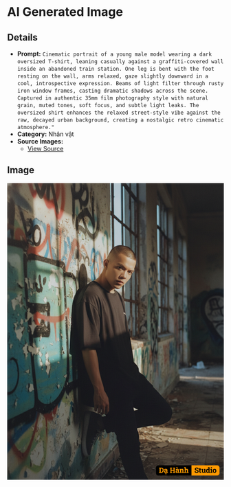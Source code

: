 # AI Generated Image

## Details
- **Prompt:** `Cinematic portrait of a young male model wearing a dark oversized T-shirt, leaning casually against a graffiti-covered wall inside an abandoned train station. One leg is bent with the foot resting on the wall, arms relaxed, gaze slightly downward in a cool, introspective expression. Beams of light filter through rusty iron window frames, casting dramatic shadows across the scene. Captured in authentic 35mm film photography style with natural grain, muted tones, soft focus, and subtle light leaks. The oversized shirt enhances the relaxed street-style vibe against the raw, decayed urban background, creating a nostalgic retro cinematic atmosphere."`
- **Category:** Nhân vật
- **Source Images:**
  - [View Source](https://raw.githubusercontent.com/lenzcomvth/ImageLibrary/main/Male.png)

## Image
![AI Generated Image](./image-2025-10-06T21-24-19-316Z-05uh8.png)
